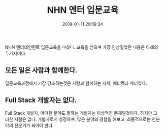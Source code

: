﻿---
layout: blog
title: 'NHN 엔터 입문교육'
date: 2018-01-11 20:19:34
categories: blog
tags: 
image: '/images/base_camp_1/img_ne_photo29.jpg' 
lead_text: 'NHN Entertainment Base Camp 입문교육'
---

NHN 엔터테인먼트 입문교육을 마쳤다.
교육을 받으며 가장 인상깊었던 내용은 아래의 두가지이다.

## 모든 일은 사람과 함께한다. 
입문교육과정에서 가장 강조하는것은 사람과 함께하는 자세, 에티켓과 매너였다.


## Full Stack 개발자는 없다. 
Full Stack 개발자, 어떠한 분야도 잘하는 개발자는 이상적인 존재일것이다. 하지만 그러한 사람은 없다. 
개발자로서 성장하며, 많은 분야의 경험을 해보고, 최종적으로는 한분야의 전문가가 되어야 한다.
